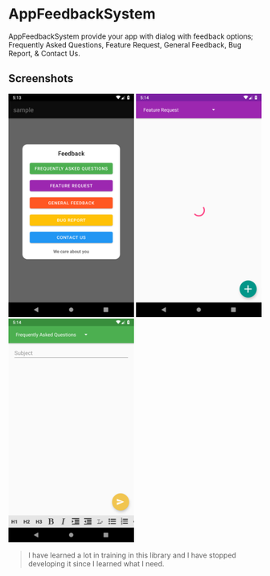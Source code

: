 # AppFeedbackSystem
AppFeedbackSystem provide your app with dialog with feedback options; Frequently Asked Questions, Feature Request, General Feedback, Bug Report, & Contact Us.

## Screenshots
<img src="/screenshots/Feedback%20Dialog.png" width="250"> <img src="/screenshots/Feature%20Request.png" width="250"> <img src="/screenshots/Frequently%20Asked%20Questions.png" width="250">

> I have learned a lot in training in this library and I have stopped developing it since I learned what I need.
